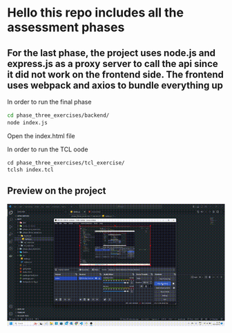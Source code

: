 Hello this repo includes all the assessment phases
================================================================
For the last phase, the project uses node.js and express.js as a proxy server to call the api since it did not work on the frontend side. The frontend uses webpack and axios to bundle everything up
----------------------------------------------------------

In order to run the final phase
```bash
cd phase_three_exercises/backend/
node index.js
```
Open the index.html file 

In order to run the TCL oode
```shell
cd phase_three_exercises/tcl_exercise/
tclsh index.tcl
```

Preview on the project
-
![Project GIf](/Public/readme_gif/demo.gif)
